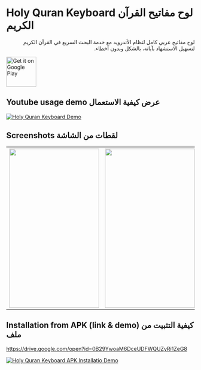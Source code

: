 # Holy Quran Keyboard لوح مفاتيح القرآن الكريم

<p dir='rtl' align='right'>لوح مفاتيح عربي كامل لنظام الأندرويد مع خدمة البحث السريع في القرآن الكريم لتسهيل الاستشهاد بآياته، بالشكل وبدون أخطاء.
</p>

<a href="https://play.google.com/store/apps/details?id=com.djalel.android.qurankeyboard"><img alt="Get it on Google Play" src="https://play.google.com/intl/en_us/badges/images/apps/en-play-badge.png" height="80pt"/></a>

## Youtube usage demo عرض كيفية الاستعمال

[![Holy Quran Keyboard Demo](http://img.youtube.com/vi/FCiLyVEzIXA/0.jpg)](http://www.youtube.com/watch?v=FCiLyVEzIXA)


## Screenshots لقطات من الشاشة
<table>
 <tr>
 <th><img src="https://user-images.githubusercontent.com/5300525/27157379-2478e2ce-5159-11e7-8fc6-48a49299538e.png" width="240" height="426" /></th>
 <th><img src="https://user-images.githubusercontent.com/5300525/27157380-247db290-5159-11e7-9792-84afa2ddbebc.png" width="240" height="426" /></th>
 <th><img src="https://user-images.githubusercontent.com/5300525/27157378-246f2cc0-5159-11e7-8666-037b56805b8f.png" width="240" height="426" /></th>
 </tr>
 </table>
 
## Installation from APK (link & demo) كيفية التثبيت من ملف
<https://drive.google.com/open?id=0B29YwoaM6DceUDFWQUZyRi1ZeG8>
 
[![Holy Quran Keyboard APK Installatio Demo](http://img.youtube.com/vi/bHO3-Xo-Hw4/0.jpg)](http://www.youtube.com/watch?v=bHO3-Xo-Hw4)

